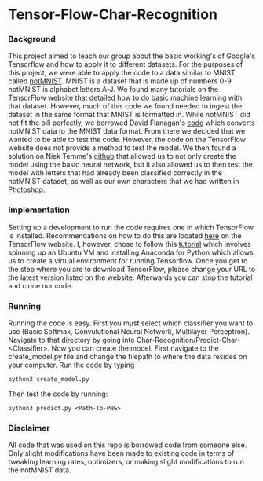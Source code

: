 # Tensor-Flow-Char-Recognition
### Background
This project aimed to teach our group about the basic working's of Google's Tensorflow and how to apply it to different datasets. For the purposes of this project, we were able to apply the code to a data similar to MNIST, called [notMNIST](http://yaroslavvb.com/upload/notMNIST/). MNIST is a dataset that is made up of numbers 0-9. notMNIST is alphabet letters A-J. We found many tutorials on the TensorFlow [website](https://www.tensorflow.org/) that detailed how to do basic machine learning with that dataset. However, much of this code we found needed to ingest the dataset in the same format that MNIST is formatted in. While notMNIST did not fit the bill perfectly, we borrowed David Flanagan's [code](https://github.com/davidflanagan/notMNIST-to-MNIST) which converts notMNIST data to the MNIST data format. From there we decided that we wanted to be able to test the code. However, the code on the TensorFlow website does not provide a method to test the model. We then found a solution on Niek Temme's [github](https://github.com/niektemme/tensorflow-mnist-predict) that allowed us to not only create the model using the basic neural network, but it also allowed us to then test the model with letters that had already been classified correctly in the notMNIST dataset, as well as our own characters that we had written in Photoshop.  
### Implementation
Setting up a development to run the code requires one in which TensorFlow is installed. Recommendations on how to do this are located [here](https://www.tensorflow.org/get_started/os_setup) on the TensorFlow website. I, however, chose to follow this [tutorial](http://www.heatonresearch.com/2016/09/10/ubuntu-tensorflow.html) which involves spinning up an Ubuntu VM and installing Anaconda for Python which allows us to create a virtual environment for running Tensorflow. Once you get to the step where you are to download TensorFlow, please change your URL to the latest version listed on the website. Afterwards you can stop the tutorial and clone our code.

### Running
Running the code is easy. First you must select which classifier you want to use (Basic Softmax, Convulutional Neural Network, Multilayer Perceptron). Navigate to that directory by going into Char-Recognition/Predict-Char-\<Classifier\>. Now you can create the model. First navigate to the create_model.py file and change the filepath to where the data resides on your computer. Run the code by typing
```
python3 create_model.py
```

Then test the code by running:
```
python3 predict.py <Path-To-PNG>
```
### Disclaimer
All code that was used on this repo is borrowed code from someone else. Only slight modifications have been made to existing code in terms of tweaking learning rates, optimizers, or making slight modifications to run the notMNIST data. 

